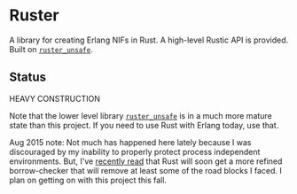 # Ruster
A library for creating Erlang NIFs in Rust.  A high-level Rustic API is provided.  Built on [`ruster_unsafe`](https://github.com/goertzenator/ruster_unsafe).

## Status

HEAVY CONSTRUCTION

Note that the lower level library [`ruster_unsafe`](https://github.com/goertzenator/ruster_unsafe) is in a much more mature state than this project.  If you need to use Rust with Erlang today, use that.

Aug 2015 note: Not much has happened here lately because I was discouraged by my inability to properly protect process independent environments.  But, I've [recently read](http://blog.rust-lang.org/2015/08/14/Next-year.html) that Rust will soon get a more refined borrow-checker that will remove at least some of the road blocks I faced.  I plan on getting on with this project this fall.
